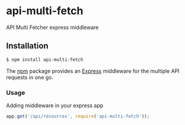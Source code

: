 # api-multi-fetch
API Multi Fetcher express middleware

## Installation

```bash
$ npm install api-multi-fetch
```
The [npm](https://www.npmjs.com) package provides an [Express](https://expressjs.com/) middleware for the multiple API requests in one go.

### Usage
Adding middleware in your express app
```js
app.get('/api/resources', require('api-multi-fetch'));
```

